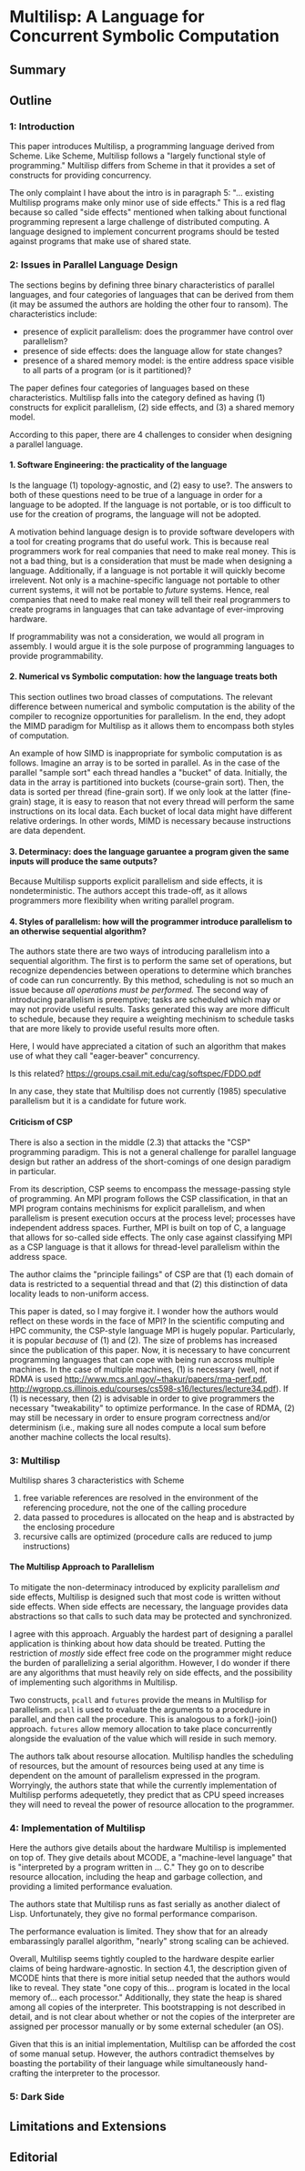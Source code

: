 # Multilisp: A Language for Concurrent Symbolic Computation

## Summary

## Outline

### 1: Introduction

This paper introduces Multilisp, a programming language derived from Scheme.
Like Scheme, Multilisp follows a "largely functional style of programming."
Multilisp differs from Scheme in that it provides a set of constructs for providing concurrency.

The only complaint I have about the intro is in paragraph 5: "... existing Multilisp programs make only minor use of side effects."
This is a red flag because so called "side effects" mentioned when talking about functional programming represent a large challenge of distributed computing.
A language designed to implement concurrent programs should be tested against programs that make use of shared state.

### 2: Issues in Parallel Language Design

The sections begins by defining three binary characteristics of parallel languages, and four categories of languages that can be derived from them (it may be assumed the authors are holding the other four to ransom).
The characteristics include:
* presence of explicit parallelism: does the programmer have control over parallelism?
* presence of side effects: does the language allow for state changes?
* presence of a shared memory model: is the entire address space visible to all parts of a program (or is it partitioned)?

The paper defines four categories of languages based on these characteristics.
Multilisp falls into the category defined as having (1) constructs for explicit parallelism, (2) side effects, and (3) a shared memory model.

According to this paper, there are 4 challenges to consider when designing a parallel language.

#### 1. Software Engineering: the practicality of the language

Is the language (1) topology-agnostic, and (2) easy to use?. The answers to both of these questions need to be true of a language in order for a language to be adopted. If the language is not portable, or is too difficult to use for the creation of programs, the language will not be adopted.

A motivation behind language design is to provide software developers with a tool for creating programs that do useful work. This is because real programmers work for real companies that need to make real money. This is not a bad thing, but is a consideration that must be made when designing a language. Additionally, if a language is not portable it will quickly become irrelevent. Not only is a machine-specific language not portable to other current systems, it will not be portable to *future* systems. Hence, real companies that need to make real money will tell their real programmers to create programs in languages that can take advantage of ever-improving hardware.

If programmability was not a consideration, we would all program in assembly. I would argue it is the sole purpose of programming languages to provide programmability.

#### 2. Numerical vs Symbolic computation: how the language treats both

This section outlines two broad classes of computations. The relevant difference between numerical and symbolic computation is the ability of the compiler to recognize opportunities for parallelism. In the end, they adopt the MIMD paradigm for Multilisp as it allows them to encompass both styles of computation.

An example of how SIMD is inappropriate for symbolic computation is as follows. Imagine an array is to be sorted in parallel. As in the case of the parallel "sample sort" each thread handles a "bucket" of data. Initially, the data in the array is partitioned into buckets (course-grain sort). Then, the data is sorted per thread (fine-grain sort). If we only look at the latter (fine-grain) stage, it is easy to reason that not every thread will perform the same instructions on its local data. Each bucket of local data might have different relative orderings. In other words, MIMD is necessary because instructions are data dependent.

#### 3. Determinacy: does the language garuantee a program given the same inputs will produce the same outputs?

Because Multilisp supports explicit parallelism and side effects, it is nondeterministic. The authors accept this trade-off, as it allows programmers more flexibility when writing parallel program.

#### 4. Styles of parallelism: how will the programmer introduce parallelism to an otherwise sequential algorithm?

The authors state there are two ways of introducing parallelism into a sequential algorithm. The first is to perform the same set of operations, but recognize dependencies between operations to determine which branches of code can run concurrently. By this method, scheduling is not so much an issue because *all operations must be performed.* The second way of introducing parallelism is preemptive; tasks are scheduled which may or may not provide useful results. Tasks generated this way are more difficult to schedule, because they require a weighting mechinism to schedule tasks that are more likely to provide useful results more often.

Here, I would have appreciated a citation of such an algorithm that makes use of what they call "eager-beaver" concurrency.

Is this related?
https://groups.csail.mit.edu/cag/softspec/FDDO.pdf

In any case, they state that Multilisp does not currently (1985) speculative parallelism but it is a candidate for future work.

#### Criticism of CSP

There is also a section in the middle (2.3) that attacks the "CSP" programming paradigm.
This is not a general challenge for parallel language design but rather an address of the short-comings of one design paradigm in particular.

From its description, CSP seems to encompass the message-passing style of programming. An MPI program follows the CSP classification, in that an MPI program contains mechinisms for explicit parallelism, and when parallelism is present execution occurs at the process level; processes have independent address spaces. Further, MPI is built on top of C, a language that allows for so-called side effects. The only case against classifying MPI as a CSP language is that it allows for thread-level parallelism within the address space.

The author claims the "principle failings" of CSP are that (1) each domain of data is restricted to a sequential thread and that (2) this distinction of data locality leads to non-uniform access.

This paper is dated, so I may forgive it. I wonder how the authors would reflect on these words in the face of MPI? In the scientific computing and HPC community, the CSP-style language MPI is hugely popular. Particularly, it is popular *because* of (1) and (2). The size of problems has increased since the publication of this paper. Now, it is necessary to have concurrent programming languages that can cope with being run accross multiple machines. In the case of multiple machines, (1) is necessary (well, not if RDMA is used http://www.mcs.anl.gov/~thakur/papers/rma-perf.pdf, http://wgropp.cs.illinois.edu/courses/cs598-s16/lectures/lecture34.pdf). If (1) is necessary, then (2) is advisable in order to give programmers the necessary "tweakability" to optimize performance. In the case of RDMA, (2) may still be necessary in order to ensure program correctness and/or determinism (i.e., making sure all nodes compute a local sum before another machine collects the local results).

### 3: Multilisp

Multilisp shares 3 characteristics with Scheme

1. free variable references are resolved in the environment of the referencing procedure, not the one of the calling procedure
2. data passed to procedures is allocated on the heap and is abstracted by the enclosing procedure
3. recursive calls are optimized (procedure calls are reduced to jump instructions)

#### The Multilisp Approach to Parallelism

To mitigate the non-determinacy introduced by explicity parallelism *and* side effects, Multilisp is designed such that most code is written without side effects. When side effects are necessary, the language provides data abstractions so that calls to such data may be protected and synchronized.

I agree with this approach. Arguably the hardest part of designing a parallel application is thinking about how data should be treated. Putting the restriction of *mostly* side effect free code on the programmer might reduce the burden of parallelizing a serial algorithm. However, I do wonder if there are any algorithms that must heavily rely on side effects, and the possibility of implementing such algorithms in Multilisp.

Two constructs, `pcall` and `futures` provide the means in Multilisp for parallelism. `pcall` is used to evaluate the arguments to a procedure in parallel, and then call the procedure. This is analogous to a fork()-join() approach. `futures` allow memory allocation to take place concurrently alongside the evaluation of the value which will reside in such memory.

The authors talk about resourse allocation. Multilisp handles the scheduling of resources, but the amount of resources being used at any time is dependent on the amount of parallelism expressed in the program. Worryingly, the authors state that while the currently implementation of Multilisp performs adequetetly, they predict that as CPU speed increases they will need to reveal the power of resource allocation to the programmer.

### 4: Implementation of Multilisp

Here the authors give details about the hardware Multilisp is implemented on top of. They give details about MCODE, a "machine-level language" that is "interpreted by a program written in ... C." They go on to describe resource allocation, including the heap and garbage collection, and providing a limited performance evaluation.

The authors state that Multilisp runs as fast serially as another dialect of Lisp. Unfortunately, they give no formal performance comparison.

The performance evaluation is limited. They show that for an already embarassingly parallel algorithm, "nearly" strong scaling can be achieved.

Overall, Multilisp seems tightly coupled to the hardware despite earlier claims of being hardware-agnostic. In section 4.1, the description given of MCODE hints that there is more initial setup needed that the authors would like to reveal. They state "one copy of this... program is located in the local memory of... each processor." Additionally, they state the heap is shared among all copies of the interpreter. This bootstrapping is not described in detail, and is not clear about whether or not the copies of the interpreter are assigned per processor manually or by some external scheduler (an OS).

Given that this is an initial implementation, Multilisp can be afforded the cost of some manual setup. However, the authors contradict themselves by boasting the portability of their language while simultaneously hand-crafting the interpreter to the processor.

### 5: Dark Side

## Limitations and Extensions

## Editorial
